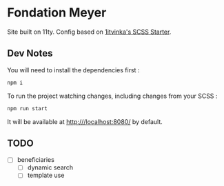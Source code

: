 # Fondation Meyer

Site built on 11ty. Config based on [1itvinka's SCSS Starter](https://github.com/1itvinka/11ty-scss-starter).

## Dev Notes

You will need to install the dependencies first : 

```sh
npm i
```

To run the project watching changes, including changes from your SCSS :

```sh
npm run start
```

It will be available at [http:///localhost:8080/](http://localhost:8080/) by default.

## TODO
- [ ] beneficiaries
  - [ ] dynamic search
  - [ ] template use

